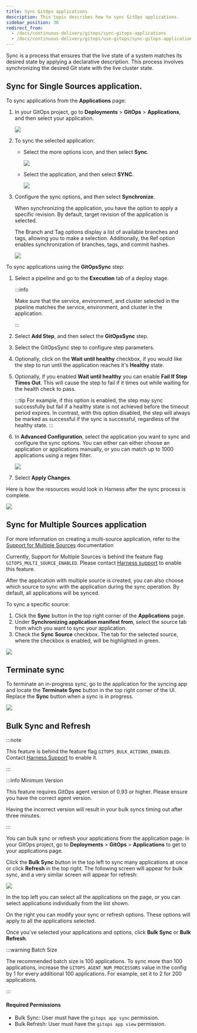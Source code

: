 ```yaml
---
title: Sync GitOps applications
description: This topic describes how to sync GitOps applications.
sidebar_position: 30
redirect_from:
  - /docs/continuous-delivery/gitops/sync-gitops-applications
  - /docs/continuous-delivery/gitops/use-gitops/sync-gitops-applications
---
```


Sync is a process that ensures that the live state of a system matches its desired state by applying a declarative description. This process involves synchronizing the desired Git state with the live cluster state. 

## Sync for Single Sources application.

To sync applications from the **Applications** page: 

1. In your GitOps project, go to **Deployments** > **GitOps** > **Applications**, and then select your application.
   
   ![](./static/sync-applications-3.png)

2. To sync the selected application: 
   * Select the more options icon, and then select **Sync**.
   
     ![](./static/sync-applications-1.png)
   * Select the application, and then select **SYNC**. 

     ![](./static/sync-applications-2.png)
3. Configure the sync options, and then select **Synchronize**.

   When synchronizing the application, you have the option to apply a specific revision. By default, target revision of the application is selected.
   
   The Branch and Tag options display a list of available branches and tags, allowing you to make a selection. Additionally, the Ref option enables synchronization of branches, tags, and commit hashes.
   
   ![](./static/sync-applications-4.png)

To sync applications using the **GitOpsSync** step: 

1. Select a pipeline and go to the **Execution** tab of a deploy stage.
   
   :::info

   Make sure that the service, environment, and cluster selected in the pipeline matches the service, environment, and cluster in the application.

   ::: 
   
2. Select **Add Step**, and then select the **GitOpsSync** step.
3. Select the GitOpsSync step to configure step parameters.
4. Optionally, click on the **Wait until healthy** checkbox, if you would like the step to run until the application reaches it's **Healthy** state.
5. Optionally, if you enabled **Wait until healthy** you can enable **Fail If Step Times Out**. 
   This will cause the step to fail if it times out while waiting for the health check to pass. 
   
   :::tip
   For example, if this option is enabled, the step may sync successfully but fail if a healthy state is not achieved before the timeout period expires. In contrast, with this option disabled, the step will always be marked as successful if the sync is successful, regardless of the healthy state.
   :::

6. In **Advanced Configuration**, select the application you want to sync and configure the sync options.
      You can either can either choose an application or applications manually, or you can match up to 1000 applications using a regex filter.

    ![](./static/gitopssync-step-regex.png)    
 
7. Select **Apply Changes**.

Here is how the resources would look in Harness after the sync process is complete.

![](./static/harness-git-ops-application-set-tutorial-40.png)

## Sync for  Multiple Sources application

For more information on creating a multi-source application, refer to the [Support for Multiple Sources](/docs/continuous-delivery/gitops/get-started/harness-cd-git-ops-quickstart#step-4-add-a-harness-gitops-application) documentation

Currently, Support for Multiple Sources is behind the feature flag `GITOPS_MULTI_SOURCE_ENABLED`. Please contact [Harness support](mailto:support@harness.io) to enable this feature.

After the application with multiple source is created, you can also choose which source to sync with the application during the sync operation. By default, all applications will be synced.

To sync a specific source:

1. Click the **Sync** button in the top right corner of the **Applications** page.
2. Under **Synchronizing application manifest from**, select the source tab from which you want to sync your application.
3. Check the **Sync Source** checkbox. The tab for the selected source, where the checkbox is enabled, will be highlighted in green.

![](./static/gitops-multiple-sources-sync.png)

## Terminate sync

To terminate an in-progress sync, go to the application for the syncing app and locate the **Terminate Sync** button in the top right corner of the UI. Replace the **Sync** button when a sync is in progress.

![](./static/terminate-sync.png)

## Bulk Sync and Refresh

:::note 

This feature is behind the feature flag `GITOPS_BULK_ACTIONS_ENABLED`. Contact [Harness Support](mailto:support@harness.io) to enable it.

:::

:::info Minimum Version

This feature requires GitOps agent version of 0.93 or higher. Please ensure you have the correct agent version. 

Having the incorrect version will result in your bulk syncs timing out after three minutes.

:::

You can bulk sync or refresh your applications from the application page. In your GitOps project, go to **Deployments** > **GitOps** > **Applications** to get to your applications page.

Click the **Bulk Sync** button in the top left to sync many applications at once or click **Refresh** in the top right. The following screen will appear for bulk sync, and a very similar screen will appear for refresh:

![](./static/bulk-sync-reference.png)

In the top left you can select all the applications on the page, or you can select applications individually from the list shown.

On the right you can modify your sync or refresh options. These options will apply to all the applications selected. 

Once you've selected your applications and options, click **Bulk Sync** or **Bulk Refresh**. 

:::warning Batch Size

The recommended batch size is 100 applications. To sync more than 100 applications, increase the `GITOPS_AGENT_NUM_PROCESSORS` value in the config by 1 for every additional 100 applications. For example, set it to 2 for 200 applications.

:::

#### Required Permissions
- Bulk Sync: User must have the `gitops app sync` permission.
- Bulk Refresh: User must have the `gitops app view` permission.

